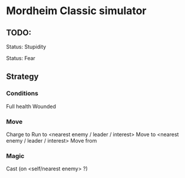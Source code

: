# Mordheim Classic simulator

## TODO:
Status: Stupidity

Status: Fear

## Strategy
### Conditions
Full health
Wounded

### Move
Charge to <nearest enemy>
Run to <nearest enemy / leader / interest>
Move to <nearest enemy / leader / interest>
Move from <all enemies>
### Magic
Cast <spell> (on <self/nearest enemy> ?)